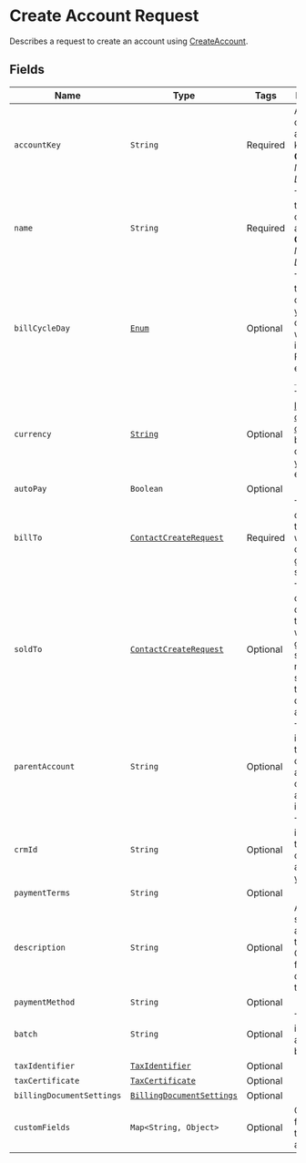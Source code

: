 
# Create Account Request

Describes a request to create an account using
[CreateAccount](/doc/account-api.md#create-account).

## Fields

| Name | Type | Tags | Description |
|  --- | --- | --- | --- | 
| `accountKey` | `String` | Required | A unique customer account key.<br>**Constraints**: *Maximum Length*: `255` |
| `name` | `String` | Required | The name of the customer account.<br>**Constraints**: *Maximum Length*: `255` | 
| `billCycleDay` | [`Enum`](/doc/models/bill-cycle-day.md) | Optional | The day of the month on which your customer will be invoiced. For month-end, specify `_31`. |
| `currency` | [`String`](/doc/models/currency.md) | Optional | Three-letter [ISO currency code](https://www.iso.org/iso-4217-currency-codes.html). Must be a currency you have enabled. |
| `autoPay` | `Boolean` | Optional | |
| `billTo` | [`ContactCreateRequest`](/doc/models/contact-create-request.md) | Required | The contact details of the person who shall be charged for goods or services. | 
| `soldTo` | [`ContactCreateRequest`](/doc/models/contact-create-request.md) | Optional | The the contact details of the person who is sold goods and services. If not supplied, the bill to details are applied. |
| `parentAccount` | `String` | Optional | The identifier of the customer account that owns this account's invoices. |
| `crmId` | `String` | Optional | The identifier for this customer account in your CRM. |
| `paymentTerms` | `String` | Optional |  |
| `description` | `String` | Optional | An arbitrary string attached to the object. Often useful for displaying to users. | 
| `paymentMethod` | `String` | Optional | |
| `batch` | `String` | Optional | The identifier of a bill run batch. |
| `taxIdentifier` | [`TaxIdentifier`](/doc/models/tax-identifier.md) | Optional | |
| `taxCertificate` | [`TaxCertificate`](/doc/models/tax-certificate.md) | Optional | |
| `billingDocumentSettings` | [`BillingDocumentSettings`](/doc/models/billing-document-settings.md) | Optional | |
| `customFields` | `Map<String, Object>` | Optional | Custom fields used to create an account. | `Map<String, Object> getCustomFields()`|
